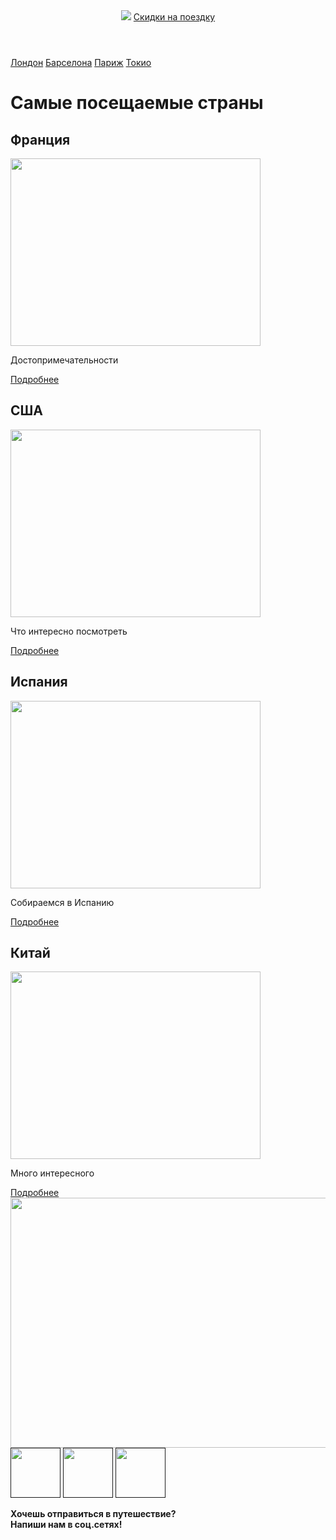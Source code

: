<html>
    <head>
        <title>Турагентство</title>
        <link rel="stylesheet" href="style.css">
    </head>
    <body>
        <header>
            <img src="https://mars.algoritmika.org/uploads/2021/02/logo_0_1613588860.svg">
            <a class="button" href="">Скидки на поездку</a>
        </header>
        <nav>
            <a class="nav-link" href="">Лондон</a>
            <a class="nav-link" href="">Барселона</a>
            <a class="nav-link" href="">Париж</a>
            <a class="nav-link" href="">Токио</a>
        </nav>
        <main>
            <h1>Самые посещаемые страны</h1>
            <section class="info">
                <article>
                    <h2>Франция</h2>
                    <img src="https://golovinskievesti.ru/wp-content/uploads/2020/03/parizh.jpg" width="400px" height="300px"/>
                    <p>Достопримечательности</p>
                    <a class="article-but" href="">Подробнее</a>
                </article>
                <article>
                    <h2>США</h2>
                    <img src="https://avatars.mds.yandex.net/get-zen_doc/3491078/pub_5edbfec249a53d5aa22df002_5edc185cad76dc06c09e9ce9/scale_1200" width="400px" height="300px"/>
                    <p>Что интересно посмотреть</p>
                    <a class="article-but" href="">Подробнее</a>
                </article>
                <article>
                    <h2>Испания</h2>
                    <img src="https://4.404content.com/1/65/3D/662930720644925276/fullsize.jpg" width="400px" height="300px"/>
                    <p>Собираемся в Испанию</p>
                    <a class="article-but" href="">Подробнее</a>
                </article>
                <article>
                    <h2>Китай</h2>
                    <img src="https://avatars.mds.yandex.net/get-zen_doc/15270/pub_5c78da3a2a443a00b3a378e1_5c78da5d58236b00b392a2d9/scale_1200" width="400px" height="300px"/>
                    <p>Много интересного</p>
                    <a class="article-but" href="">Подробнее</a>
                </article>
            </section>
            <img src="https://avatars.mds.yandex.net/get-altay/1924793/2a0000016e82ff70797177ddc14c5ab8b8cc/XXL" width="1100" height="400"/>
        </main>
        <footer>
            <a href=""><img src="https://mars.algoritmika.org/uploads/2021/02/icon-set-1142000_1280%201_0_1613586391.png" width="80px" height="80px"></a>
            <a href=""><img src="https://mars.algoritmika.org/uploads/2021/02/Group%201_0_1613586391.png" width="80px" height="80px"></a>
            <a href=""><img src="https://mars.algoritmika.org/uploads/2021/02/instagram-3288419_1280%201_0_1613586391.png" width="80px" height="80px"></a>
            <p><b>Хочешь отправиться в путешествие? <br/>Напиши нам в соц.сетях!</b></p> 
        </footer>
    </body>
</html>

